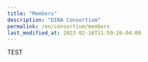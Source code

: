 ```yaml
---
title: "Members"
description: "DINA Consortium"
permalink: /en/consortium/members
last_modified_at: 2023-02-16T11:59:26-04:00
---
```


TEST
